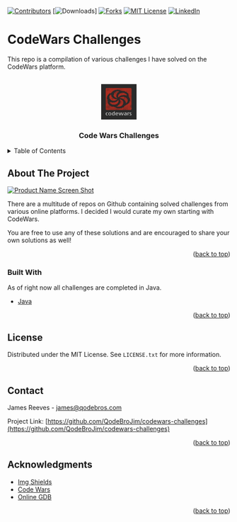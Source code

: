<div id="top"></div>

<!-- PROJECT SHIELDS -->
<!--
*** I'm using markdown "reference style" links for readability.
*** Reference links are enclosed in brackets [ ] instead of parentheses ( ).
*** See the bottom of this document for the declaration of the reference variables
*** for contributors-url, forks-url, etc. This is an optional, concise syntax you may use.
*** https://www.markdownguide.org/basic-syntax/#reference-style-links
-->
[![Contributors][contributors-shield]][contributors-url]
[![Downloads][github-downloads]]
[![Forks][forks-shield]][forks-url]
[![MIT License][license-shield]][license-url]
[![LinkedIn][linkedin-shield]][linkedin-url]


# CodeWars Challenges

This repo is a compilation of various challenges I have solved on the CodeWars platform.


<!-- PROJECT LOGO -->
<br />
<div align="center">
  <a href="https://github.com/QodeBroJim/codewars-challenges">
    <img src="images/codewars-logo-1.png" alt="Logo" width="80" height="80">
  </a>

  <h3 align="center">Code Wars Challenges</h3>

</div>


<!-- TABLE OF CONTENTS -->
<details>
  <summary>Table of Contents</summary>
  <ol>
    <li>
      <a href="#about-the-project">About The Project</a>
      <ul>
        <li><a href="#built-with">Built With</a></li>
      </ul>
    </li>
    <li>
      <a href="#getting-started">Getting Started</a>
      <ul>
        <li><a href="#prerequisites">Prerequisites</a></li>
        <li><a href="#installation">Installation</a></li>
      </ul>
    </li>
    <li><a href="#usage">Usage</a></li>
    <li><a href="#roadmap">Roadmap</a></li>
    <li><a href="#contributing">Contributing</a></li>
    <li><a href="#license">License</a></li>
    <li><a href="#contact">Contact</a></li>
    <li><a href="#acknowledgments">Acknowledgments</a></li>
  </ol>
</details>



<!-- ABOUT THE PROJECT -->
## About The Project

[![Product Name Screen Shot][product-screenshot]](https://example.com)

There are a multitude of repos on Github containing solved challenges from various online platforms. I decided I would curate my own starting with CodeWars. 

You are free to use any of these solutions and are encouraged to share your own solutions as well!

<p align="right">(<a href="#top">back to top</a>)</p>



### Built With

As of right now all challenges are completed in Java.

* [Java](https://java.com/)

<p align="right">(<a href="#top">back to top</a>)</p>



<!-- LICENSE -->
## License

Distributed under the MIT License. See `LICENSE.txt` for more information.

<p align="right">(<a href="#top">back to top</a>)</p>



<!-- CONTACT -->
## Contact

James Reeves - james@qodebros.com

Project Link: [https://github.com/QodeBroJim/codewars-challenges](https://github.com/QodeBroJim/codewars-challenges)

<p align="right">(<a href="#top">back to top</a>)</p>



<!-- ACKNOWLEDGMENTS -->
## Acknowledgments

* [Img Shields](https://shields.io)
* [Code Wars](https://www.codewars.com)
* [Online GDB](https://www.onlinegdb.com/online_java_compiler)

<p align="right">(<a href="#top">back to top</a>)</p>



<!-- MARKDOWN LINKS & IMAGES -->
<!-- https://www.markdownguide.org/basic-syntax/#reference-style-links -->
[github-downloads]: https://img.shields.io/github/downloads/QodeBroJim/codewars-challenges/total?style=for-the-badge
[contributors-shield]: https://img.shields.io/github/contributors/othneildrew/Best-README-Template.svg?style=for-the-badge
[contributors-url]: https://github.com/othneildrew/Best-README-Template/graphs/contributors
[forks-shield]: https://img.shields.io/github/forks/othneildrew/Best-README-Template.svg?style=for-the-badge
[forks-url]: https://github.com/othneildrew/Best-README-Template/network/members
[license-shield]: https://img.shields.io/github/license/QodeBroJim/codewars-challenges?style=for-the-badge
[license-url]: https://github.com/QodeBroJim/codewars-challenges/blob/main/LICENSE
[linkedin-shield]: https://img.shields.io/badge/-LinkedIn-black.svg?style=for-the-badge&logo=linkedin&colorB=555
[linkedin-url]: https://www.linkedin.com/in/james-reeves-a24514b6/
[product-screenshot]: images/screenshot.png
